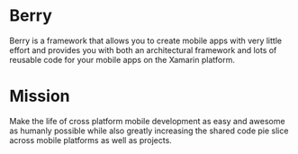 Berry
=====

Berry is a framework that allows you to create mobile apps with very little effort and provides you with both an architectural framework and lots of reusable code for your mobile apps on the Xamarin platform.

Mission
=======

Make the life of cross platform mobile development as easy and awesome as humanly possible while also greatly increasing the shared code pie slice across mobile platforms as well as projects.
